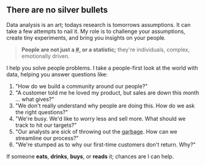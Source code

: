 <aside class="home-Bullets">
  <h2 class="home-Bullets_Title">There are no silver bullets</h2>
  <p class="home-Bullets_Content">Data analysis is an art; todays research is tomorrows assumptions. It can take a few attempts to nail it. My role is to challenge your assumptions, create tiny experiments, and bring you insights on your people.</p>
</aside>


> **People are not just a <abbr title="number">#</abbr>, or a statistic;** they're individuals, complex, emotionally driven.

I help you solve people problems. I take a people-first look at the world with data, helping you answer questions like:

1. "How do we build a community around our people?"
2. "A customer told me he loved my product, but sales are down this month ... what gives?"
3. "We don't really understand why people are doing this. How do we ask the right questions?"
4. "We're busy. We'd like to worry less and sell more. What should we track to hit our targets?"
5. "Our analysts are sick of throwing out the <abbr title="garbage in garbage out">garbage</abbr>. How can we streamline our process?"
6. "We're stumped as to why our first-time customers don't return. Why?"

If someone <b class="highlight highlight-underline">eats</b>, <b class="highlight highlight-underline">drinks</b>, <b class="highlight highlight-underline">buys</b>, or <b class="highlight highlight-underline">reads</b> it; chances are I can help.
